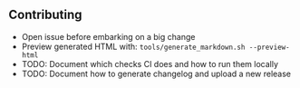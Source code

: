 ## Contributing

* Open issue before embarking on a big change
* Preview generated HTML with: `tools/generate_markdown.sh --preview-html`
* TODO: Document which checks CI does and how to run them locally
* TODO: Document how to generate changelog and upload a new release
